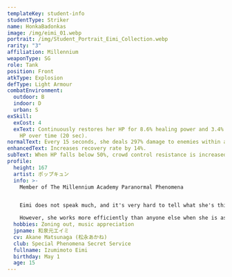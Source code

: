 ```yaml
---
templateKey: student-info
studentType: Striker
name: HonkaBadonkas
image: /img/eimi_01.webp
portrait: /img/Student_Portrait_Eimi_Collection.webp
rarity: "3"
affiliation: Millennium
weaponType: SG
role: Tank
position: Front
atkType: Explosion
defType: Light Armour
combatEnvironment:
  outdoor: B
  indoor: D
  urban: S
exSkill:
  exCost: 4
  exText: Continuously restores her HP for 8.6% healing power and 3.4% of missing
    HP over time (20 sec).
normalText: Every 15 seconds, she deals 297% damage to enemies within a fan-shaped area.
enhancedText: Increases recovery rate by 14%.
subText: When HP falls below 50%, crowd control resistance is increased by 20.1%.
profile:
  height: 167
  artist: ポップキュン
  info: >-
    Member of The Millennium Academy Paranormal Phenomena 


    Eimi does not speak much, and it's very hard to tell what she's thinking about. It's not uncommon to see her staring into space in a daze for no particular reason.

    However, she works more efficiently than anyone else when she is asked to carry out a mission at a seminar.
  hobbies: Zoning out, music appreciation
  jpname: 和泉元エイミ
  cv: Akane Matsunaga (松永あかね)
  club: Special Phenomena Secret Service
  fullname: Izumimoto Eimi
  birthday: May 1
  age: 15
---
```

